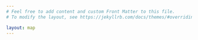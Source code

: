 ```yaml
---
# Feel free to add content and custom Front Matter to this file.
# To modify the layout, see https://jekyllrb.com/docs/themes/#overriding-theme-defaults

layout: map
---
```


<script src="https://unpkg.com/@joergdietrich/leaflet.terminator"></script>
<script language="javascript">
function linkTo(member, content) {
  return `<a href="${member.html_url}" target="_blank">${content}</a>`;
}
function renderMemberPopup(member) {
  return `
  <p>${linkTo(member, `<img src="${member.avatar_url}" width="72" class="avatar" />`)}</p>
  <p><strong class="login">${linkTo(member, member.login)}</strong> <span class="name">${linkTo(member, member.name)}</span></p>
  <p>${member.bio || ''}</p>
  `;
}
function memberPopup(layer) {
  member = layer.options.user_data;

  const el = document.createElement('div');
  el.className = 'member-popup';

  const popup = async (url) => {
    const response = await fetch(url);
    if (!response.ok) {
      alert(response.statusText);
    }

    const json = await response.json();
    el.innerHTML = renderMemberPopup(json);
  };

  popup('https://api.github.com/users/' + member.login);
  return el;
};
function callback(data) {
    var members = [];

    var member_icon = L.icon({
        iconSize:      [25, 41],
        iconAnchor:    [12, 41],
        popupAnchor:   [1, -34],
        tooltipAnchor: [16, -28],
        shadowSize:    [41, 41],
        iconUrl:       '{{ site.url }}/marker.png',
        shadowUrl:     '{{ site.url }}/marker-shadow.png',
    });

    data.forEach(m => {
      members.push(L.marker([m.lat, m.lng], { icon: member_icon, title: m.login, user_data: m }).bindPopup(memberPopup, {minWidth: 200}));
    });

    var common_attribution = 'Map data © <a href="https://www.openstreetmap.fr/">OpenStreetMap</a> | Tiles: ';
    var map_instructions = ' | <a href="{{ site.url }}/about.html">Manage your visibility on this map</a>';

    var neighbourhood = L.tileLayer('https://tile.thunderforest.com/neighbourhood/{z}/{x}/{y}.png?apikey={{ site.thunderforest_apikey }}', {attribution: common_attribution + 'Neighbourhood © <a href="https://thunderforest.com/">Thunderforest</a>' + map_instructions});

    var markers_layer = L.markerClusterGroup();

    var members_layer   = L.featureGroup.subGroup(markers_layer, members);

    markers_layer.addLayer(members_layer);

    var map = L.map('map', {layers: [neighbourhood, markers_layer, members_layer]});

    L.control.scale({maxWidth: 300}).addTo(map);

    var terminator = L.terminator({fillOpacity: 0.1, interactive: false});
    terminator.addTo(map);
    setInterval(function() { terminator.setTime(); }, 60000);

    if (data.length >= {{ site.min_users_for_local_map }}) {
        map.fitBounds(L.latLngBounds(members.map(e => e.getLatLng())));
    } else {
        map.fitWorld();
    }
}

fetch("{{ site.url }}/data.json")
  .then(response => {
    if (!response.ok) {
      throw new Error(response.statusText);
    }
    return response.json();
  })
  .then(data => callback(data))
  .catch(error => alert('Error fetching data:', error));

</script>
